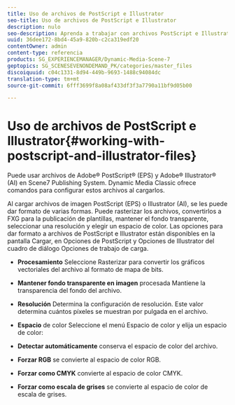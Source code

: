 ```yaml
---
title: Uso de archivos de PostScript e Illustrator
seo-title: Uso de archivos de PostScript e Illustrator
description: nulo
seo-description: Aprenda a trabajar con archivos PostScript e Illustrator.
uuid: 36dee172-8bd4-45a9-820b-c2ca319edf20
contentOwner: admin
content-type: referencia
products: SG_EXPERIENCEMANAGER/Dynamic-Media-Scene-7
geptopics: SG_SCENESEVENONDEMAND_PK/categories/master_files
discoiquuid: c04c1331-8d94-449b-9693-1488c94084dc
translation-type: tm+mt
source-git-commit: 6fff3699f8a08af433df3f3a7790a11bf9d05b00

---
```



# Uso de archivos de PostScript e Illustrator{#working-with-postscript-and-illustrator-files}

Puede usar archivos de Adobe® PostScript® (EPS) y Adobe® Illustrator® (AI) en Scene7 Publishing System. Dynamic Media Classic ofrece comandos para configurar estos archivos al cargarlos.

Al cargar archivos de imagen PostScript (EPS) o Illustrator (AI), se les puede dar formato de varias formas. Puede rasterizar los archivos, convertirlos a FXG para la publicación de plantillas, mantener el fondo transparente, seleccionar una resolución y elegir un espacio de color. Las opciones para dar formato a archivos de PostScript e Illustrator están disponibles en la pantalla Cargar, en Opciones de PostScript y Opciones de Illustrator del cuadro de diálogo Opciones de trabajo de carga.

* **Procesamiento** Seleccione Rasterizar para convertir los gráficos vectoriales del archivo al formato de mapa de bits.

* **Mantener fondo transparente en imagen** procesada Mantiene la transparencia del fondo del archivo.

* **Resolución** Determina la configuración de resolución. Este valor determina cuántos píxeles se muestran por pulgada en el archivo.

* **Espacio** de color Seleccione el menú Espacio de color y elija un espacio de color:

* **Detectar automáticamente** conserva el espacio de color del archivo.

* **Forzar RGB** se convierte al espacio de color RGB.

* **Forzar como CMYK** convierte al espacio de color CMYK.

* **Forzar como escala de grises** se convierte al espacio de color de escala de grises.
